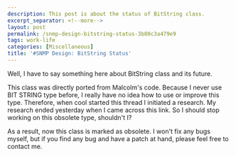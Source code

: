 ```yaml
---
description: This post is about the status of BitString class.
excerpt_separator: <!--more-->
layout: post
permalink: /snmp-design-bitstring-status-3b80c3a479e9
tags: work-life
categories: [Miscellaneous]
title: '#SNMP Design: BitString Status'
---
```

Well, I have to say something here about BitString class and its future.

This class was directly ported from Malcolm's code. Because I never use BIT STRING type before, I really have no idea how to use or improve this type. Therefore, when cool started this thread I initiated a research. My research ended yesterday when I came across this link. So I should stop working on this obsolete type, shouldn't I?

As a result, now this class is marked as obsolete. I won't fix any bugs myself, but if you find any bug and have a patch at hand, please feel free to contact me.
<!--more-->